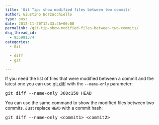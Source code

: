 ```yaml
---
title: 'Git Tip: show modified files between two commits'
author: Giustino Borzacchiello
type: post
date: 2012-11-20T12:33:46+00:00
permalink: /git-tip-show-modified-files-between-two-commits/
dsq_thread_id:
  - 935991374
categories:
  - Git

  - diff
  - git

---
```

If you need the list of files that were modified between a commit and the latest one you can use [git diff][1] with the `--name-only` parameter:

<pre class="prettyprint">git diff --name-only 360c150 HEAD
</pre>

You can use the same command to show the modified files between two commits. Just replace `HEAD` with a commit hash:

<pre class="prettyprint">git diff --name-only &lt;commit1&gt; &lt;commit2&gt;
</pre>

 [1]: http://git-scm.com/docs/git-diff